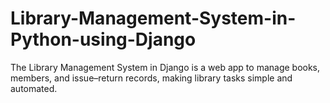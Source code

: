 # Library-Management-System-in-Python-using-Django
The Library Management System in Django is a web app to manage books, members, and issue–return records, making library tasks simple and automated.

